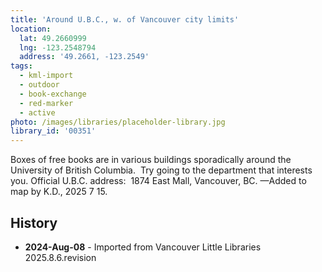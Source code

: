 ```yaml
---
title: 'Around U.B.C., w. of Vancouver city limits'
location:
  lat: 49.2660999
  lng: -123.2548794
  address: '49.2661, -123.2549'
tags:
  - kml-import
  - outdoor
  - book-exchange
  - red-marker
  - active
photo: /images/libraries/placeholder-library.jpg
library_id: '00351'
---
```

Boxes of free books are in various buildings sporadically around the University of British Columbia.  Try going to the department that interests you.
Official U.B.C. address: 
1874 East Mall, Vancouver, BC.
—Added to map by K.D., 2025 7 15.

## History
- **2024-Aug-08** - Imported from Vancouver Little Libraries 2025.8.6.revision
